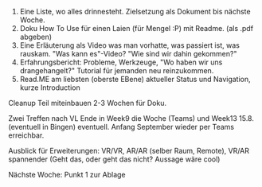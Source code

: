 1. Eine Liste, wo alles drinnesteht. Zielsetzung als Dokument bis nächste Woche.
2. Doku How To Use für einen Laien (für Mengel :P) mit Readme. (als .pdf abgeben)
3. Eine Erläuterung als Video was man vorhatte, was passiert ist, was rauskam. "Was kann es"-Video? "Wie sind wir dahin gekommen?"
4. Erfahrungsbericht: Probleme, Werkzeuge, "Wo haben wir uns drangehangelt?" Tutorial für jemanden neu reinzukommen.
5. Read.ME am liebsten (oberste EBene) aktueller Status und Navigation, kurze Introduction

Cleanup Teil miteinbauen 2-3 Wochen für Doku.

Zwei Treffen nach VL Ende in Week9 die Woche (Teams) und Week13 15.8. (eventuell in Bingen) eventuell. Anfang September wieder per Teams erreichbar.

Ausblick für Erweiterungen: VR/VR, AR/AR (selber Raum, Remote), VR/AR spannender (Geht das, oder geht das nicht? Aussage wäre cool)

Nächste Woche: Punkt 1 zur Ablage 

